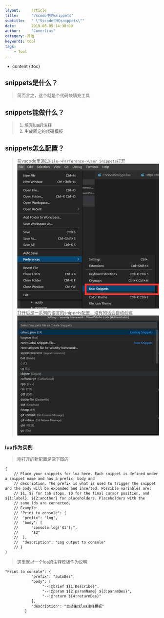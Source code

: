 ```yaml
---
layout:     article
title:      "Vscode中的snippets"
subtitle:   " \"Vscode中的snippets\""
date:       2019-08-05 14:38:00
author:     "Conerlius"
category: 其他
keywords: tool
tags:
    - Tool
---
```

* content
{:toc}

## snippets是什么？
> 简而言之，这个就是个代码块填充工具

## snippets能做什么？
> 1. 填充lua的注释
> 2. 生成固定的代码模板

## snippets怎么配置？
> 在vscode里通过`File->Perference->User Snippets`打开
![png](/images/snippets_for_vscode.png)
> 打开后是一系列的语言的snippets配置，没有的话会自动创建
![png](/images/snippets_ui.png)

### lua作为实例
> 刚打开的新配置是像下图的
```
{
	// Place your snippets for lua here. Each snippet is defined under a snippet name and has a prefix, body and 
	// description. The prefix is what is used to trigger the snippet and the body will be expanded and inserted. Possible variables are:
	// $1, $2 for tab stops, $0 for the final cursor position, and ${1:label}, ${2:another} for placeholders. Placeholders with the 
	// same ids are connected.
	// Example:
	// "Print to console": {
	// 	"prefix": "log",
	// 	"body": [
	// 		"console.log('$1');",
	// 		"$2"
	// 	],
	// 	"description": "Log output to console"
	// }
}
```
> 这里就以一个lua的注释模板作为说明
```
"Print to console": {
		 	"prefix": "autoDes",
		 	"body": [
				 "--!@brief ${1:Describe}",
				 "--!@param ${2:paramName} ${3:paramDes}",
				 "--!@return ${4:returnDes}"
		 	],
		 	"description": "自动生成lua注释模板"
		 }
```